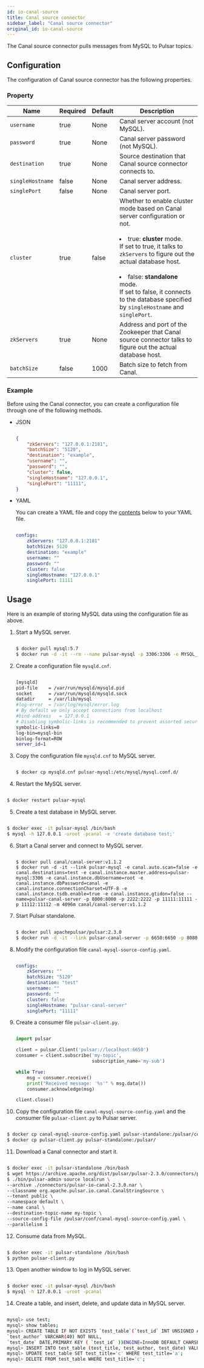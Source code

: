 ```yaml
---
id: io-canal-source
title: Canal source connector
sidebar_label: "Canal source connector"
original_id: io-canal-source
---
```


The Canal source connector pulls messages from MySQL to Pulsar topics.

## Configuration

The configuration of Canal source connector has the following properties.

### Property

| Name | Required | Default | Description |
|------|----------|---------|-------------|
| `username` | true | None | Canal server account (not MySQL).|
| `password` | true | None | Canal server password (not MySQL). |
|`destination`|true|None|Source destination that Canal source connector connects to.
| `singleHostname` | false | None | Canal server address.|
| `singlePort` | false | None | Canal server port.|
| `cluster` | true | false | Whether to enable cluster mode based on Canal server configuration or not.<br /><br /><li>true: **cluster** mode.<br />If set to true, it talks to `zkServers` to figure out the actual database host.<br /><br /></li><li>false: **standalone** mode.<br />If set to false, it connects to the database specified by `singleHostname` and `singlePort`. </li>|
| `zkServers` | true | None | Address and port of the Zookeeper that Canal source connector talks to figure out the actual database host.|
| `batchSize` | false | 1000 | Batch size to fetch from Canal. |

### Example

Before using the Canal connector, you can create a configuration file through one of the following methods.

* JSON

  ```json

  {
      "zkServers": "127.0.0.1:2181",
      "batchSize": "5120",
      "destination": "example",
      "username": "",
      "password": "",
      "cluster": false,
      "singleHostname": "127.0.0.1",
      "singlePort": "11111",
  }

  ```

* YAML

  You can create a YAML file and copy the [contents](https://github.com/apache/pulsar/blob/master/pulsar-io/canal/src/main/resources/canal-mysql-source-config.yaml) below to your YAML file.

  ```yaml

  configs:
      zkServers: "127.0.0.1:2181"
      batchSize: 5120
      destination: "example"
      username: ""
      password: ""
      cluster: false
      singleHostname: "127.0.0.1"
      singlePort: 11111

  ```

## Usage

Here is an example of storing MySQL data using the configuration file as above.

1. Start a MySQL server.

   ```bash

   $ docker pull mysql:5.7
   $ docker run -d -it --rm --name pulsar-mysql -p 3306:3306 -e MYSQL_ROOT_PASSWORD=canal -e MYSQL_USER=mysqluser -e MYSQL_PASSWORD=mysqlpw mysql:5.7

   ```

2. Create a configuration file `mysqld.cnf`.

   ```bash

   [mysqld]
   pid-file    = /var/run/mysqld/mysqld.pid
   socket      = /var/run/mysqld/mysqld.sock
   datadir     = /var/lib/mysql
   #log-error  = /var/log/mysql/error.log
   # By default we only accept connections from localhost
   #bind-address   = 127.0.0.1
   # Disabling symbolic-links is recommended to prevent assorted security risks
   symbolic-links=0
   log-bin=mysql-bin
   binlog-format=ROW
   server_id=1

   ```

3. Copy the configuration file `mysqld.cnf` to MySQL server.

   ```bash

   $ docker cp mysqld.cnf pulsar-mysql:/etc/mysql/mysql.conf.d/

   ```

4.  Restart the MySQL server.

   ```bash

   $ docker restart pulsar-mysql

   ```

5.  Create a test database in MySQL server.

   ```bash

   $ docker exec -it pulsar-mysql /bin/bash
   $ mysql -h 127.0.0.1 -uroot -pcanal -e 'create database test;'

   ```

6. Start a Canal server and connect to MySQL server.

   ```

   $ docker pull canal/canal-server:v1.1.2
   $ docker run -d -it --link pulsar-mysql -e canal.auto.scan=false -e canal.destinations=test -e canal.instance.master.address=pulsar-mysql:3306 -e canal.instance.dbUsername=root -e canal.instance.dbPassword=canal -e canal.instance.connectionCharset=UTF-8 -e canal.instance.tsdb.enable=true -e canal.instance.gtidon=false --name=pulsar-canal-server -p 8000:8000 -p 2222:2222 -p 11111:11111 -p 11112:11112 -m 4096m canal/canal-server:v1.1.2

   ```

7. Start Pulsar standalone.

   ```bash

   $ docker pull apachepulsar/pulsar:2.3.0
   $ docker run -d -it --link pulsar-canal-server -p 6650:6650 -p 8080:8080 -v $PWD/data:/pulsar/data --name pulsar-standalone apachepulsar/pulsar:2.3.0 bin/pulsar standalone

   ```

8. Modify the configuration file `canal-mysql-source-config.yaml`.

   ```yaml

   configs:
       zkServers: ""
       batchSize: "5120"
       destination: "test"
       username: ""
       password: ""
       cluster: false
       singleHostname: "pulsar-canal-server"
       singlePort: "11111"

   ```

9. Create a consumer file `pulsar-client.py`.

   ```python

   import pulsar

   client = pulsar.Client('pulsar://localhost:6650')
   consumer = client.subscribe('my-topic',
                               subscription_name='my-sub')

   while True:
       msg = consumer.receive()
       print("Received message: '%s'" % msg.data())
       consumer.acknowledge(msg)

   client.close()

   ```

10. Copy the configuration file `canal-mysql-source-config.yaml` and the consumer file  `pulsar-client.py` to Pulsar server.

   ```bash

   $ docker cp canal-mysql-source-config.yaml pulsar-standalone:/pulsar/conf/
   $ docker cp pulsar-client.py pulsar-standalone:/pulsar/

   ```

11. Download a Canal connector and start it.

   ```bash

   $ docker exec -it pulsar-standalone /bin/bash
   $ wget https://archive.apache.org/dist/pulsar/pulsar-2.3.0/connectors/pulsar-io-canal-2.3.0.nar -P connectors
   $ ./bin/pulsar-admin source localrun \
   --archive ./connectors/pulsar-io-canal-2.3.0.nar \
   --classname org.apache.pulsar.io.canal.CanalStringSource \
   --tenant public \
   --namespace default \
   --name canal \
   --destination-topic-name my-topic \
   --source-config-file /pulsar/conf/canal-mysql-source-config.yaml \
   --parallelism 1

   ```

12. Consume data from MySQL.

   ```bash

   $ docker exec -it pulsar-standalone /bin/bash
   $ python pulsar-client.py

   ```

13. Open another window to log in MySQL server.

   ```bash

   $ docker exec -it pulsar-mysql /bin/bash
   $ mysql -h 127.0.0.1 -uroot -pcanal

   ```

14. Create a table, and insert, delete, and update data in MySQL server.

   ```bash

   mysql> use test;
   mysql> show tables;
   mysql> CREATE TABLE IF NOT EXISTS `test_table`(`test_id` INT UNSIGNED AUTO_INCREMENT,`test_title` VARCHAR(100) NOT NULL,
   `test_author` VARCHAR(40) NOT NULL,
   `test_date` DATE,PRIMARY KEY ( `test_id` ))ENGINE=InnoDB DEFAULT CHARSET=utf8;
   mysql> INSERT INTO test_table (test_title, test_author, test_date) VALUES("a", "b", NOW());
   mysql> UPDATE test_table SET test_title='c' WHERE test_title='a';
   mysql> DELETE FROM test_table WHERE test_title='c';

   ```


